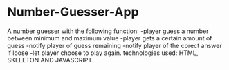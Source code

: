 # Number-Guesser-App

A number guesser with the following function:
-player guess a number between minimum and maximum value
-player gets a certain amount of guess
-notify player of guess remaining
-notify player of the corect answer if loose
-let player choose to play again.
technologies used:
HTML, SKELETON AND JAVASCRIPT.
